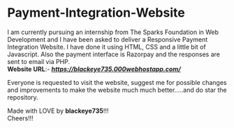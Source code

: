 # Payment-Integration-Website
I am currently pursuing an internship from The Sparks Foundation in Web Development and I have been asked to deliver a Responsive Payment Integration Website. I have done it using HTML, CSS and a little bit of Javascript. Also the payment interface is Razorpay and the responses are sent to email via PHP.<br>
**Website URL**:- ***https://blackeye735.000webhostapp.com/***

Everyone is requested to visit the website, suggest me for possible changes and improvements to make the website much much better.....and do star the repository.

Made with LOVE by **blackeye735**!!!<br>
Cheers!!!
